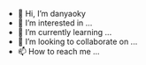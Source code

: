 - 👋 Hi, I’m danyaoky
- 👀 I’m interested in ...
- 🌱 I’m currently learning ...
- 💞️ I’m looking to collaborate on ...
- 📫 How to reach me ...

<!---
弹药库/弹药库 is a ✨ special ✨ repository because its `README.md` (this file) appears on your GitHub profile.
You can click the Preview link to take a look at your changes.
--->
